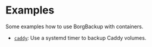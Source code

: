 # Examples

Some examples how to use BorgBackup with containers.

- [`caddy`][caddy]: Use a systemd timer to backup Caddy volumes.

[caddy]: https://github.com/bbx0/container-borgbackup/blob/main/docs/example-caddy.md
